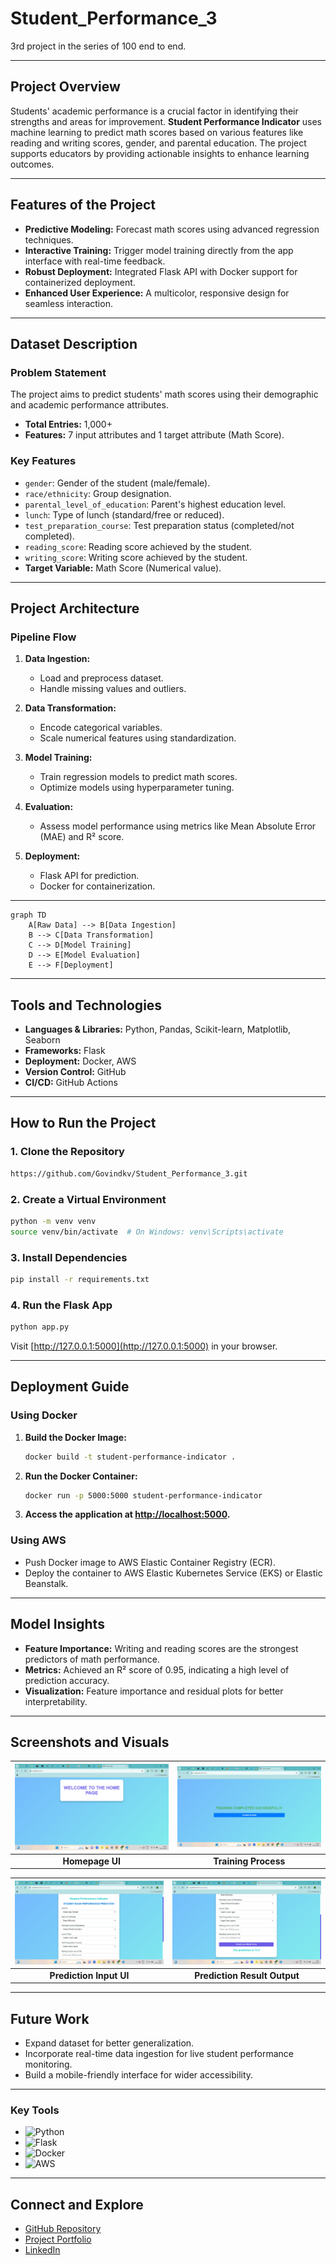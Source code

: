 # Student_Performance_3
3rd project in the series of 100 end to end.

  
---

## **Project Overview**
Students' academic performance is a crucial factor in identifying their strengths and areas for improvement. **Student Performance Indicator** uses machine learning to predict math scores based on various features like reading and writing scores, gender, and parental education. The project supports educators by providing actionable insights to enhance learning outcomes.

---

## **Features of the Project**  
- **Predictive Modeling:** Forecast math scores using advanced regression techniques.  
- **Interactive Training:** Trigger model training directly from the app interface with real-time feedback.  
- **Robust Deployment:** Integrated Flask API with Docker support for containerized deployment.  
- **Enhanced User Experience:** A multicolor, responsive design for seamless interaction.  

---

## **Dataset Description**  

### **Problem Statement**  
The project aims to predict students' math scores using their demographic and academic performance attributes.  

- **Total Entries:** 1,000+  
- **Features:** 7 input attributes and 1 target attribute (Math Score).  

### **Key Features**  
- `gender`: Gender of the student (male/female).  
- `race/ethnicity`: Group designation.  
- `parental_level_of_education`: Parent's highest education level.  
- `lunch`: Type of lunch (standard/free or reduced).  
- `test_preparation_course`: Test preparation status (completed/not completed).  
- `reading_score`: Reading score achieved by the student.  
- `writing_score`: Writing score achieved by the student.  
- **Target Variable:** Math Score (Numerical value).  

---

## **Project Architecture**  

### **Pipeline Flow**  
1. **Data Ingestion:**  
   - Load and preprocess dataset.  
   - Handle missing values and outliers.  

2. **Data Transformation:**  
   - Encode categorical variables.  
   - Scale numerical features using standardization.  

3. **Model Training:**  
   - Train regression models to predict math scores.  
   - Optimize models using hyperparameter tuning.  

4. **Evaluation:**  
   - Assess model performance using metrics like Mean Absolute Error (MAE) and R² score.  

5. **Deployment:**  
   - Flask API for prediction.  
   - Docker for containerization.  

---
```mermaid
graph TD
    A[Raw Data] --> B[Data Ingestion]
    B --> C[Data Transformation]
    C --> D[Model Training]
    D --> E[Model Evaluation]
    E --> F[Deployment]
```
---

## **Tools and Technologies**  
- **Languages & Libraries:** Python, Pandas, Scikit-learn, Matplotlib, Seaborn  
- **Frameworks:** Flask  
- **Deployment:** Docker, AWS  
- **Version Control:** GitHub  
- **CI/CD:** GitHub Actions  

---

## **How to Run the Project**  

### **1. Clone the Repository**  
```bash
https://github.com/Govindkv/Student_Performance_3.git
```

### **2. Create a Virtual Environment**  
```bash
python -m venv venv
source venv/bin/activate  # On Windows: venv\Scripts\activate
```

### **3. Install Dependencies**  
```bash
pip install -r requirements.txt
```

### **4. Run the Flask App**  
```bash
python app.py
```
Visit [http://127.0.0.1:5000](http://127.0.0.1:5000) in your browser.  

---

## **Deployment Guide**  

### **Using Docker**  
1. **Build the Docker Image:**  
   ```bash
   docker build -t student-performance-indicator .
   ```
2. **Run the Docker Container:**  
   ```bash
   docker run -p 5000:5000 student-performance-indicator
   ```
3. **Access the application at [http://localhost:5000](http://localhost:5000).**  

### **Using AWS**  
- Push Docker image to AWS Elastic Container Registry (ECR).  
- Deploy the container to AWS Elastic Kubernetes Service (EKS) or Elastic Beanstalk.  

---

## **Model Insights**  
- **Feature Importance:** Writing and reading scores are the strongest predictors of math performance.  
- **Metrics:** Achieved an R² score of 0.95, indicating a high level of prediction accuracy.  
- **Visualization:** Feature importance and residual plots for better interpretability.  

---

## **Screenshots and Visuals**  

| ![Homepage](static/images/homepage.png) | ![Training](static/images/training_status.png) |  
|:---------------------------------------:|:---------------------------------------:|  
| **Homepage UI**                         | **Training Process**                    |  

| ![Prediction UI](static/images/prediction_ui.png) | ![Prediction Result](static/images/prediction_result.png) |  
|:-------------------------------------------------:|:---------------------------------------------------------:|  
| **Prediction Input UI**                           | **Prediction Result Output**                              |  


---

## **Future Work**  
- Expand dataset for better generalization.  
- Incorporate real-time data ingestion for live student performance monitoring.  
- Build a mobile-friendly interface for wider accessibility.  

---

### Key Tools
- ![Python](https://img.shields.io/badge/Python-3776AB?logo=python&logoColor=white)
- ![Flask](https://img.shields.io/badge/Flask-000000?logo=flask&logoColor=white)
- ![Docker](https://img.shields.io/badge/Docker-2496ED?logo=docker&logoColor=white)
- ![AWS](https://img.shields.io/badge/AWS-232F3E?logo=amazonaws&logoColor=white)

---

## **Connect and Explore**  
- [GitHub Repository](https://github.com/yourusername/student-performance-indicator)  
- [Project Portfolio](https://govindkv.github.io/)  
- [LinkedIn](https://www.linkedin.com/in/govind-kv/)  
